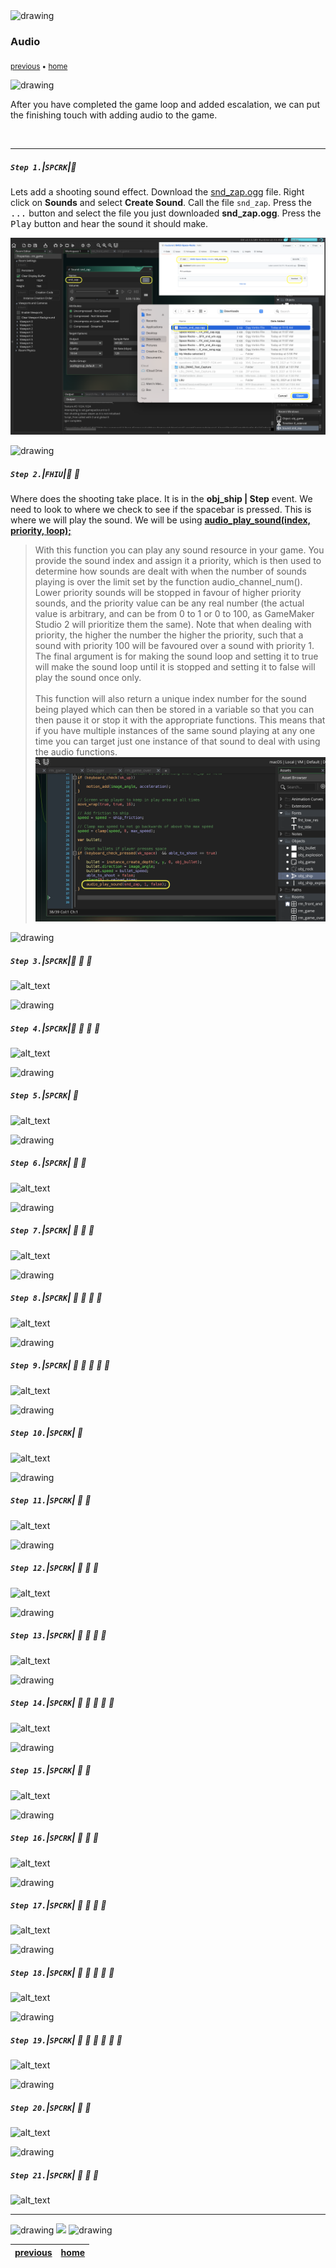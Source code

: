 <img src="https://via.placeholder.com/1000x4/45D7CA/45D7CA" alt="drawing" height="4px"/>

### Audio

<sub>[previous](../waves/README.md#user-content-launch-waves) • [home](../README.md#user-content-gms2-ue4-space-rocks)</sub>

<img src="https://via.placeholder.com/1000x4/45D7CA/45D7CA" alt="drawing" height="4px"/>

After you have completed the game loop and added escalation, we can put the finishing touch with adding audio to the game. 

<br>

---


##### `Step 1.`\|`SPCRK`|:small_blue_diamond:

Lets add a shooting sound effect.  Download the [snd_zap.ogg](../Assets/snd_zap.ogg) file.  Right click on **Sounds** and select **Create Sound**.  Call the file `snd_zap`.  Press the <kbd>...</kbd> button and select the file you just downloaded **snd_zap.ogg**. Press the <kbd>Play</kbd> button and hear the sound it should make.

![download snd_zap and make into an audio file in gamemaker](images/zapSound.png)

<img src="https://via.placeholder.com/500x2/45D7CA/45D7CA" alt="drawing" height="2px" alt = ""/>


##### `Step 2.`\|`FHIU`|:small_blue_diamond: :small_blue_diamond: 

Where does the shooting take place. It is in the **obj_ship | Step** event.  We need to look to where we check to see if the spacebar is pressed.  This is where we will play the sound.  We will be using **[audio_play_sound(index, priority, loop);](https://manual.yoyogames.com/GameMaker_Language/GML_Reference/Asset_Management/Audio/audio_play_sound.htm)**

> With this function you can play any sound resource in your game. You provide the sound index and assign it a priority, which is then used to determine how sounds are dealt with when the number of sounds playing is over the limit set by the function audio_channel_num(). Lower priority sounds will be stopped in favour of higher priority sounds, and the priority value can be any real number (the actual value is arbitrary, and can be from 0 to 1 or 0 to 100, as GameMaker Studio 2 will prioritize them the same). Note that when dealing with priority, the higher the number the higher the priority, such that a sound with priority 100 will be favoured over a sound with priority 1. The final argument is for making the sound loop and setting it to true will make the sound loop until it is stopped and setting it to false will play the sound once only. <br><br>This function will also return a unique index number for the sound being played which can then be stored in a variable so that you can then pause it or stop it with the appropriate functions. This means that if you have multiple instances of the same sound playing at any one time you can target just one instance of that sound to deal with using the audio functions.
![audio play sound snd_zap in shooting code](images/audioPlayZap.png)

<img src="https://via.placeholder.com/500x2/45D7CA/45D7CA" alt="drawing" height="2px" alt = ""/>

##### `Step 3.`\|`SPCRK`|:small_blue_diamond: :small_blue_diamond: :small_blue_diamond:

![alt_text](images/.png)

<img src="https://via.placeholder.com/500x2/45D7CA/45D7CA" alt="drawing" height="2px" alt = ""/>

##### `Step 4.`\|`SPCRK`|:small_blue_diamond: :small_blue_diamond: :small_blue_diamond: :small_blue_diamond:

![alt_text](images/.png)

<img src="https://via.placeholder.com/500x2/45D7CA/45D7CA" alt="drawing" height="2px" alt = ""/>

##### `Step 5.`\|`SPCRK`| :small_orange_diamond:

![alt_text](images/.png)

<img src="https://via.placeholder.com/500x2/45D7CA/45D7CA" alt="drawing" height="2px" alt = ""/>

##### `Step 6.`\|`SPCRK`| :small_orange_diamond: :small_blue_diamond:

![alt_text](images/.png)

<img src="https://via.placeholder.com/500x2/45D7CA/45D7CA" alt="drawing" height="2px" alt = ""/>

##### `Step 7.`\|`SPCRK`| :small_orange_diamond: :small_blue_diamond: :small_blue_diamond:

![alt_text](images/.png)

<img src="https://via.placeholder.com/500x2/45D7CA/45D7CA" alt="drawing" height="2px" alt = ""/>

##### `Step 8.`\|`SPCRK`| :small_orange_diamond: :small_blue_diamond: :small_blue_diamond: :small_blue_diamond:

![alt_text](images/.png)

<img src="https://via.placeholder.com/500x2/45D7CA/45D7CA" alt="drawing" height="2px" alt = ""/>

##### `Step 9.`\|`SPCRK`| :small_orange_diamond: :small_blue_diamond: :small_blue_diamond: :small_blue_diamond: :small_blue_diamond:

![alt_text](images/.png)

<img src="https://via.placeholder.com/500x2/45D7CA/45D7CA" alt="drawing" height="2px" alt = ""/>

##### `Step 10.`\|`SPCRK`| :large_blue_diamond:

![alt_text](images/.png)

<img src="https://via.placeholder.com/500x2/45D7CA/45D7CA" alt="drawing" height="2px" alt = ""/>

##### `Step 11.`\|`SPCRK`| :large_blue_diamond: :small_blue_diamond: 

![alt_text](images/.png)

<img src="https://via.placeholder.com/500x2/45D7CA/45D7CA" alt="drawing" height="2px" alt = ""/>


##### `Step 12.`\|`SPCRK`| :large_blue_diamond: :small_blue_diamond: :small_blue_diamond: 

![alt_text](images/.png)

<img src="https://via.placeholder.com/500x2/45D7CA/45D7CA" alt="drawing" height="2px" alt = ""/>

##### `Step 13.`\|`SPCRK`| :large_blue_diamond: :small_blue_diamond: :small_blue_diamond:  :small_blue_diamond: 

![alt_text](images/.png)

<img src="https://via.placeholder.com/500x2/45D7CA/45D7CA" alt="drawing" height="2px" alt = ""/>

##### `Step 14.`\|`SPCRK`| :large_blue_diamond: :small_blue_diamond: :small_blue_diamond: :small_blue_diamond:  :small_blue_diamond: 

![alt_text](images/.png)

<img src="https://via.placeholder.com/500x2/45D7CA/45D7CA" alt="drawing" height="2px" alt = ""/>

##### `Step 15.`\|`SPCRK`| :large_blue_diamond: :small_orange_diamond: 

![alt_text](images/.png)

<img src="https://via.placeholder.com/500x2/45D7CA/45D7CA" alt="drawing" height="2px" alt = ""/>

##### `Step 16.`\|`SPCRK`| :large_blue_diamond: :small_orange_diamond:   :small_blue_diamond: 

![alt_text](images/.png)

<img src="https://via.placeholder.com/500x2/45D7CA/45D7CA" alt="drawing" height="2px" alt = ""/>

##### `Step 17.`\|`SPCRK`| :large_blue_diamond: :small_orange_diamond: :small_blue_diamond: :small_blue_diamond:

![alt_text](images/.png)

<img src="https://via.placeholder.com/500x2/45D7CA/45D7CA" alt="drawing" height="2px" alt = ""/>

##### `Step 18.`\|`SPCRK`| :large_blue_diamond: :small_orange_diamond: :small_blue_diamond: :small_blue_diamond: :small_blue_diamond:

![alt_text](images/.png)

<img src="https://via.placeholder.com/500x2/45D7CA/45D7CA" alt="drawing" height="2px" alt = ""/>

##### `Step 19.`\|`SPCRK`| :large_blue_diamond: :small_orange_diamond: :small_blue_diamond: :small_blue_diamond: :small_blue_diamond: :small_blue_diamond:

![alt_text](images/.png)

<img src="https://via.placeholder.com/500x2/45D7CA/45D7CA" alt="drawing" height="2px" alt = ""/>

##### `Step 20.`\|`SPCRK`| :large_blue_diamond: :large_blue_diamond:

![alt_text](images/.png)

<img src="https://via.placeholder.com/500x2/45D7CA/45D7CA" alt="drawing" height="2px" alt = ""/>

##### `Step 21.`\|`SPCRK`| :large_blue_diamond: :large_blue_diamond: :small_blue_diamond:

![alt_text](images/.png)

___


<img src="https://via.placeholder.com/1000x4/dba81a/dba81a" alt="drawing" height="4px" alt = ""/>

<img src="https://via.placeholder.com/1000x100/45D7CA/000000/?text=Next Up - ADD NEXT PAGE">

<img src="https://via.placeholder.com/1000x4/dba81a/dba81a" alt="drawing" height="4px" alt = ""/>

| [previous](../waves/README.md#user-content-launch-waves)| [home](../README.md#user-content-gms2-ue4-space-rocks) |
|---|---|
